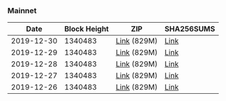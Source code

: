 ### Mainnet

|    Date    | Block Height | ZIP | SHA256SUMS |
| ---------- | ------------ | --- | ---------- |
| 2019-12-30 | 1340483 | [Link](https://s3-ap-southeast-2.amazonaws.com/ion-bootstrap/mainnet/2019-12-30/bootstrap.dat.zip) (829M) | [Link](https://s3-ap-southeast-2.amazonaws.com/ion-bootstrap/mainnet/2019-12-30/SHA256SUMS) |
| 2019-12-29 | 1340483 | [Link](https://s3-ap-southeast-2.amazonaws.com/ion-bootstrap/mainnet/2019-12-29/bootstrap.dat.zip) (829M) | [Link](https://s3-ap-southeast-2.amazonaws.com/ion-bootstrap/mainnet/2019-12-29/SHA256SUMS) |
| 2019-12-28 | 1340483 | [Link](https://s3-ap-southeast-2.amazonaws.com/ion-bootstrap/mainnet/2019-12-28/bootstrap.dat.zip) (829M) | [Link](https://s3-ap-southeast-2.amazonaws.com/ion-bootstrap/mainnet/2019-12-28/SHA256SUMS) |
| 2019-12-27 | 1340483 | [Link](https://s3-ap-southeast-2.amazonaws.com/ion-bootstrap/mainnet/2019-12-27/bootstrap.dat.zip) (829M) | [Link](https://s3-ap-southeast-2.amazonaws.com/ion-bootstrap/mainnet/2019-12-27/SHA256SUMS) |
| 2019-12-26 | 1340483 | [Link](https://s3-ap-southeast-2.amazonaws.com/ion-bootstrap/mainnet/2019-12-26/bootstrap.dat.zip) (829M) | [Link](https://s3-ap-southeast-2.amazonaws.com/ion-bootstrap/mainnet/2019-12-26/SHA256SUMS) |
